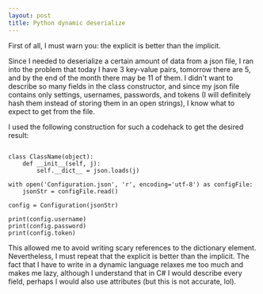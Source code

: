 ```yaml
---
layout: post
title: Python dynamic deserialize
---
```


First of all, I must warn you: the explicit is better than the implicit.

Since I needed to deserialize a certain amount of data from a json file, I ran into the problem that today I have 3 key-value pairs, tomorrow there are 5, and by the end of the month there may be 11 of them.
I didn't want to describe so many fields in the class constructor, and since my json file contains only settings, usernames, passwords, and tokens (I will definitely hash them instead of storing them in an open strings), I know what to expect to get from the file.

I used the following construction for such a codehack to get the desired result:

```import json

class ClassName(object):
    def __init__(self, j):
        self.__dict__ = json.loads(j)

with open('Configuration.json', 'r', encoding='utf-8') as configFile:
    jsonStr = configFile.read()

config = Configuration(jsonStr)

print(config.username)
print(config.password)
print(config.token)
```

This allowed me to avoid writing scary references to the dictionary element.
Nevertheless, I must repeat that the explicit is better than the implicit. The fact that I have to write in a dynamic language relaxes me too much and makes me lazy, although I understand that in C# I would describe every field, perhaps I would also use attributes (but this is not accurate, lol).